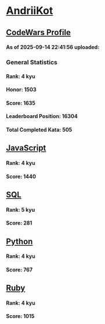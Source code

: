 # [AndriiKot](https://www.codewars.com/users/AndriiKot)

## [CodeWars Profile](https://www.codewars.com/users/AndriiKot)

#### As of 2025-09-14 22:41:56 uploaded:

### General Statistics

#### Rank: 4 kyu

#### Honor: 1503

#### Score: 1635

#### Leaderboard Position: 16304

#### Total Completed Kata: 505



## [JavaScript](https://github.com/AndriiKot/JavaScript__CodeWars)

#### Rank: 4 kyu

#### Score: 1440


## [SQL](https://github.com/AndriiKot/SQL__CodeWars)

#### Rank: 5 kyu

#### Score: 281


## [Python](https://github.com/AndriiKot/Python__CodeWars)

#### Rank: 4 kyu

#### Score: 767


## [Ruby](https://github.com/AndriiKot/Ruby__CodeWars)

#### Rank: 4 kyu

#### Score: 1015

